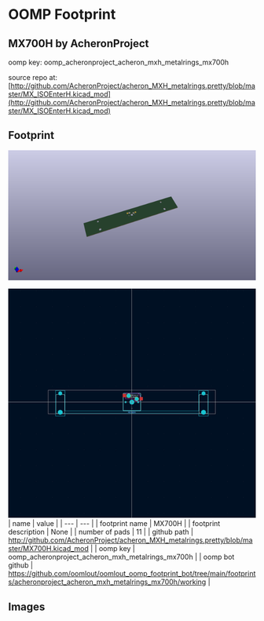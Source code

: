 # OOMP Footprint  
## MX700H  by AcheronProject  
  
oomp key: oomp_acheronproject_acheron_mxh_metalrings_mx700h  
  
source repo at: [http://github.com/AcheronProject/acheron_MXH_metalrings.pretty/blob/master/MX_ISOEnterH.kicad_mod](http://github.com/AcheronProject/acheron_MXH_metalrings.pretty/blob/master/MX_ISOEnterH.kicad_mod)  
## Footprint  
  
[![working_kicad_pcb_3d.png](working_kicad_pcb_3d_600.png)](working_kicad_pcb_3d.png)  
  
[![working.png](working_600.png)](working.png)  
| name | value | 
| --- | --- | 
| footprint name | MX700H | 
| footprint description | None | 
| number of pads | 11 | 
| github path | http://github.com/AcheronProject/acheron_MXH_metalrings.pretty/blob/master/MX700H.kicad_mod | 
| oomp key | oomp_acheronproject_acheron_mxh_metalrings_mx700h | 
| oomp bot github | https://github.com/oomlout/oomlout_oomp_footprint_bot/tree/main/footprints/acheronproject_acheron_mxh_metalrings_mx700h/working | 
## Images  
